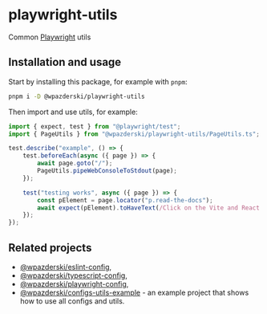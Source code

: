 # playwright-utils

Common [Playwright](https://playwright.dev/) utils

## Installation and usage

Start by installing this package, for example with `pnpm`:

```sh
pnpm i -D @wpazderski/playwright-utils
```

Then import and use utils, for example:

```ts
import { expect, test } from "@playwright/test";
import { PageUtils } from "@wpazderski/playwright-utils/PageUtils.ts";

test.describe("example", () => {
    test.beforeEach(async ({ page }) => {
        await page.goto("/");
        PageUtils.pipeWebConsoleToStdout(page);
    });

    test("testing works", async ({ page }) => {
        const pElement = page.locator("p.read-the-docs");
        await expect(pElement).toHaveText(/Click on the Vite and React logos to learn more/u);
    });
});
```

## Related projects

- [@wpazderski/eslint-config](https://github.com/wpazderski/eslint-config),
- [@wpazderski/typescript-config](https://github.com/wpazderski/typescript-config),
- [@wpazderski/playwright-config](https://github.com/wpazderski/playwright-config),
- [@wpazderski/configs-utils-example](https://github.com/wpazderski/configs-utils-example) - an example project that shows how to use all configs and utils.

